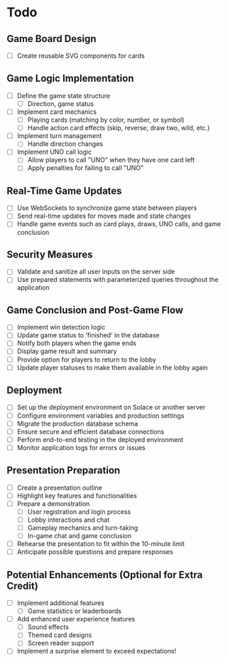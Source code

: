 # Todo

## **Game Board Design**

- [ ] Create reusable SVG components for cards

## **Game Logic Implementation**

- [ ] Define the game state structure
  - [ ] Direction, game status
- [ ] Implement card mechanics
  - [ ] Playing cards (matching by color, number, or symbol)
  - [ ] Handle action card effects (skip, reverse, draw two, wild, etc.)
- [ ] Implement turn management
  - [ ] Handle direction changes
- [ ] Implement UNO call logic
  - [ ] Allow players to call "UNO" when they have one card left
  - [ ] Apply penalties for failing to call "UNO"

## **Real-Time Game Updates**

- [ ] Use WebSockets to synchronize game state between players
- [ ] Send real-time updates for moves made and state changes
- [ ] Handle game events such as card plays, draws, UNO calls, and game conclusion

## **Security Measures**

- [ ] Validate and sanitize all user inputs on the server side
- [ ] Use prepared statements with parameterized queries throughout the application

## **Game Conclusion and Post-Game Flow**

- [ ] Implement win detection logic
- [ ] Update game status to 'finished' in the database
- [ ] Notify both players when the game ends
- [ ] Display game result and summary
- [ ] Provide option for players to return to the lobby
- [ ] Update player statuses to make them available in the lobby again

## **Deployment**

- [ ] Set up the deployment environment on Solace or another server
- [ ] Configure environment variables and production settings
- [ ] Migrate the production database schema
- [ ] Ensure secure and efficient database connections
- [ ] Perform end-to-end testing in the deployed environment
- [ ] Monitor application logs for errors or issues

## **Presentation Preparation**

- [ ] Create a presentation outline
- [ ] Highlight key features and functionalities
- [ ] Prepare a demonstration
  - [ ] User registration and login process
  - [ ] Lobby interactions and chat
  - [ ] Gameplay mechanics and turn-taking
  - [ ] In-game chat and game conclusion
- [ ] Rehearse the presentation to fit within the 10-minute limit
- [ ] Anticipate possible questions and prepare responses

## **Potential Enhancements (Optional for Extra Credit)**

- [ ] Implement additional features
  - [ ] Game statistics or leaderboards
- [ ] Add enhanced user experience features
  - [ ] Sound effects
  - [ ] Themed card designs
  - [ ] Screen reader support
- [ ] Implement a surprise element to exceed expectations!
